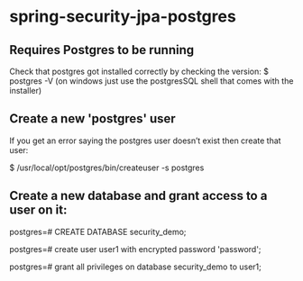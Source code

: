 # spring-security-jpa-postgres

## Requires Postgres to be running

Check that postgres got installed correctly by checking the version:
$ postgres -V
(on windows just use the postgresSQL shell that comes with the installer) 

## Create a new 'postgres' user
If you get an error saying the postgres user doesn’t exist then create that user:

$ /usr/local/opt/postgres/bin/createuser -s postgres

## Create a new database and grant access to a user on it:
postgres=# CREATE DATABASE security_demo;

postgres=# create user user1 with encrypted password 'password';

postgres=# grant all privileges on database security_demo to user1;
